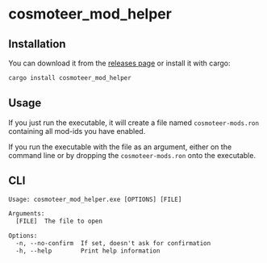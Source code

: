 # cosmoteer_mod_helper

## Installation

You can download it from the [releases page](https://github.com/hardliner66/cosmoteer_mod_helper/releases) or install it with cargo:
```bash
cargo install cosmoteer_mod_helper
```

## Usage
If you just run the executable, it will create a file named `cosmoteer-mods.ron` containing all mod-ids you have enabled.

If you run the executable with the file as an argument, either on the command line or by dropping the `cosmoteer-mods.ron` onto the executable.

## CLI
```txt
Usage: cosmoteer_mod_helper.exe [OPTIONS] [FILE]

Arguments:
  [FILE]  The file to open

Options:
  -n, --no-confirm  If set, doesn't ask for confirmation
  -h, --help        Print help information
```